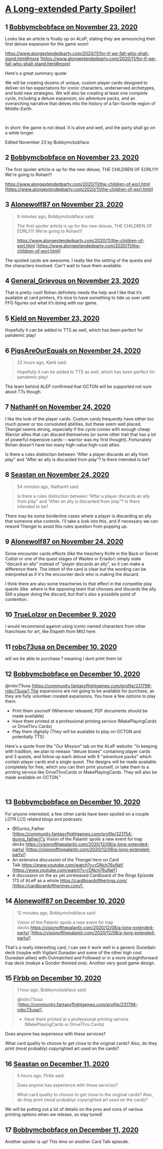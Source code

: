 # [A Long-extended Party Spoiler!](https://community.fantasyflightgames.com/topic/312742-a-long-extended-party-spoiler/)

## 1 [Bobbymcbobface on November 23, 2020](https://community.fantasyflightgames.com/topic/312742-a-long-extended-party-spoiler/?do=findComment&comment=4018824)

Looks like an article is finally up on ALeP, stating they are announcing their first deluxe expansion for the game soon! 

https://www.alongextendedparty.com/2020/11/for-if-we-fall-who-shall-stand.html#more [https://www.alongextendedparty.com/2020/11/for-if-we-fall-who-shall-stand.html#more]

Here's a great summary quote: 

We will be creating dozens of unique, custom player cards designed to deliver on fan expectations for iconic characters, underserved archetypes, and bold new strategies. We will also be creating at least one complete cycle, including a deluxe expansion, six adventure packs, and an overarching narrative that delves into the history of a fan-favorite region of Middle-Earth.

 

In short: the game is not dead. It is alive and well, and the party shall go on a while longer.

Edited November 23 by Bobbymcbobface

## 2 [Bobbymcbobface on November 23, 2020](https://community.fantasyflightgames.com/topic/312742-a-long-extended-party-spoiler/?do=findComment&comment=4018838)

The first spoiler article is up for the new deluxe, THE CHILDREN OF EORL!!!!! We're going to Rohan!!!

https://www.alongextendedparty.com/2020/11/the-children-of-eorl.html [https://www.alongextendedparty.com/2020/11/the-children-of-eorl.html]

## 3 [Alonewolf87 on November 23, 2020](https://community.fantasyflightgames.com/topic/312742-a-long-extended-party-spoiler/?do=findComment&comment=4018845)

> 6 minutes ago, Bobbymcbobface said:
> 
> The first spoiler article is up for the new deluxe, THE CHILDREN OF EORL!!!!! We're going to Rohan!!!
> 
> https://www.alongextendedparty.com/2020/11/the-children-of-eorl.html [https://www.alongextendedparty.com/2020/11/the-children-of-eorl.html]

The spoiled cards are awesome, I really like the setting of the quests and the characters involved. Can't wait to have them available.

## 4 [General_Grievous on November 23, 2020](https://community.fantasyflightgames.com/topic/312742-a-long-extended-party-spoiler/?do=findComment&comment=4018855)

That is pretty cool! Rohan definitely needs the help and I like that it’s available at card printers, it’s nice to have something to tide us over until FFG figures out what it’s doing with our game.

## 5 [Kjeld on November 23, 2020](https://community.fantasyflightgames.com/topic/312742-a-long-extended-party-spoiler/?do=findComment&comment=4018881)

Hopefully it can be added to TTS as well, which has been perfect for pandemic play!

## 6 [PigsAreOurEquals on November 24, 2020](https://community.fantasyflightgames.com/topic/312742-a-long-extended-party-spoiler/?do=findComment&comment=4019499)

> 22 hours ago, Kjeld said:
> 
> Hopefully it can be added to TTS as well, which has been perfect for pandemic play!

The team behind ALEP confirmed that OCTGN will be supported not sure about TTs though.

## 7 [NathanH on November 24, 2020](https://community.fantasyflightgames.com/topic/312742-a-long-extended-party-spoiler/?do=findComment&comment=4019682)

I like the look of the player cards. Custom cards frequently have either too much power or too convoluted abilities, but these seem well placed. Thengel seems strong, especially if the cycle comes with enough cheap Warrior allies that can discard themselves (or some other trait that has a lot of powerful expensive cards---warrior was my first thought). Fortunately Rohan doesn't have too many high-value high-cost allies.

Is there a rules distinction between "After a player discards an ally from play" and "After an ally is discarded from play"? Is there intended to be?

## 8 [Seastan on November 24, 2020](https://community.fantasyflightgames.com/topic/312742-a-long-extended-party-spoiler/?do=findComment&comment=4019751)

> 54 minutes ago, NathanH said:
> 
> Is there a rules distinction between "After a player discards an ally from play" and "After an ally is discarded from play"? Is there intended to be?

There may be some borderline cases where a player is discarding an ally that someone else controls. I'll take a look into this, and if necessary we can reword Thengel to avoid this rules question from popping up.

## 9 [Alonewolf87 on November 24, 2020](https://community.fantasyflightgames.com/topic/312742-a-long-extended-party-spoiler/?do=findComment&comment=4019832)

Some encounter cards effects (like the treachery Knife in the Back or Secret Cultist or one of the quest stages of Wastes or Eriador) simply state "discard an ally" instead of "player discards an ally", so it can make a difference there. The intent of the card is clear but the wording can be interpreted as if it's the encounter deck who is making the discard.

I think there are also some treacheries to that effect in the competite play quests (like  where is the opposing team that chooses and discards the ally. Still a player doing the discard, but that's also a possibile point of contention.

## 10 [TrueLolzor on December 9, 2020](https://community.fantasyflightgames.com/topic/312742-a-long-extended-party-spoiler/?do=findComment&comment=4027175)

I would recommend against using iconic named characters from other franchises for art, like Elspeth from MtG here.

## 11 [robc73usa on December 10, 2020](https://community.fantasyflightgames.com/topic/312742-a-long-extended-party-spoiler/?do=findComment&comment=4027872)

will we be able to purchase ? meaning I dont print them lol

## 12 [Bobbymcbobface on December 10, 2020](https://community.fantasyflightgames.com/topic/312742-a-long-extended-party-spoiler/?do=findComment&comment=4027920)

@robc73usa [https://community.fantasyflightgames.com/profile/231798-robc73usa/] The expansions are not going to be available for purchase, as they are fully volunteer created expansions. You have a few options to play them:

 * Print them yourself (Whenever released, PDF documents should be made available)
 * Have them printed at a professional printing service (MakePlayingCards or DriveThru Cards)
 * Play them digitally (They will be available to play on OCTGN and potentially TTS)

Here's a quote from the "Our Mission" tab on the ALeP website: "In keeping with tradition, we plan to release "deluxe boxes" containing player cards and 3 quests, and follow up each deluxe with 6 "adventure packs" which contain player cards and a single quest. The designs will be made available completely for free, which you can then print yourself, or take them to a printing service like DriveThruCards or MakePlayingCards. They will also be made available on OCTGN."

 

## 13 [Bobbymcbobface on December 10, 2020](https://community.fantasyflightgames.com/topic/312742-a-long-extended-party-spoiler/?do=findComment&comment=4027925)

For anyone interested, a few other cards have been spoiled on a couple LOTR LCG related blogs and podcasts:

 * @Durins_Father [https://community.fantasyflightgames.com/profile/321754-durins_father/]'s Vision of the Palantir spoils a new event for trap decks https://visionofthepalantir.com/2020/12/08/a-long-extended-party/ [https://visionofthepalantir.com/2020/12/08/a-long-extended-party/]
 * An extensive discussion of the Thengel hero on Card Talk https://www.youtube.com/watch?v=rDNch76uNaY [https://www.youtube.com/watch?v=rDNch76uNaY]
 * A discussion on the as yet unreleased Cardboard of the Rings Episode 173 of ALeP as a whole https://cardboardoftherings.com/ [https://cardboardoftherings.com/] 

## 14 [Alonewolf87 on December 10, 2020](https://community.fantasyflightgames.com/topic/312742-a-long-extended-party-spoiler/?do=findComment&comment=4027929)

> 12 minutes ago, Bobbymcbobface said:
> 
> Vision of the Palantir spoils a new event for trap decks https://visionofthepalantir.com/2020/12/08/a-long-extended-party/ [https://visionofthepalantir.com/2020/12/08/a-long-extended-party/]

That's a really interesting card, I can see it work well in a generic Dunedain deck (maybe with Vigilant Dunadan and some of the other high cost Dunedain allies) with Outmatched and Followed or in a more straightforward trap deck (mabye a Gondor themed one). Another very good game design.

## 15 [Flrbb on December 10, 2020](https://community.fantasyflightgames.com/topic/312742-a-long-extended-party-spoiler/?do=findComment&comment=4027960)

> 1 hour ago, Bobbymcbobface said:
> 
> @robc73usa [https://community.fantasyflightgames.com/profile/231798-robc73usa/] 
> 
>  * Have them printed at a professional printing service (MakePlayingCards or DriveThru Cards)

Does anyone has experience with these services?

What card quality to choose to get close to the original cards? Also, do they print (most probably) copyrighted art used on the cards?

## 16 [Seastan on December 11, 2020](https://community.fantasyflightgames.com/topic/312742-a-long-extended-party-spoiler/?do=findComment&comment=4028106)

> 5 hours ago, Flrbb said:
> 
> Does anyone has experience with these services?
> 
> What card quality to choose to get close to the original cards? Also, do they print (most probably) copyrighted art used on the cards?

We will be putting out a lot of details on the pros and cons of various printing options when we release, so stay tuned!

## 17 [Bobbymcbobface on December 11, 2020](https://community.fantasyflightgames.com/topic/312742-a-long-extended-party-spoiler/?do=findComment&comment=4028582)

Another spoiler is up! This time on another Card Talk episode. 

